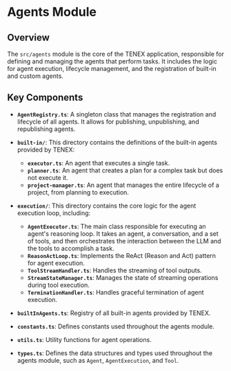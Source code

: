 # Agents Module

## Overview

The `src/agents` module is the core of the TENEX application, responsible for defining and managing the agents that perform tasks. It includes the logic for agent execution, lifecycle management, and the registration of built-in and custom agents.

## Key Components

- **`AgentRegistry.ts`**: A singleton class that manages the registration and lifecycle of all agents. It allows for publishing, unpublishing, and republishing agents.

- **`built-in/`**: This directory contains the definitions of the built-in agents provided by TENEX:
    - **`executor.ts`**: An agent that executes a single task.
    - **`planner.ts`**: An agent that creates a plan for a complex task but does not execute it.
    - **`project-manager.ts`**: An agent that manages the entire lifecycle of a project, from planning to execution.

- **`execution/`**: This directory contains the core logic for the agent execution loop, including:
    - **`AgentExecutor.ts`**: The main class responsible for executing an agent's reasoning loop. It takes an agent, a conversation, and a set of tools, and then orchestrates the interaction between the LLM and the tools to accomplish a task.
    - **`ReasonActLoop.ts`**: Implements the ReAct (Reason and Act) pattern for agent execution.
    - **`ToolStreamHandler.ts`**: Handles the streaming of tool outputs.
    - **`StreamStateManager.ts`**: Manages the state of streaming operations during tool execution.
    - **`TerminationHandler.ts`**: Handles graceful termination of agent execution.

- **`builtInAgents.ts`**: Registry of all built-in agents provided by TENEX.

- **`constants.ts`**: Defines constants used throughout the agents module.

- **`utils.ts`**: Utility functions for agent operations.

- **`types.ts`**: Defines the data structures and types used throughout the agents module, such as `Agent`, `AgentExecution`, and `Tool`.
